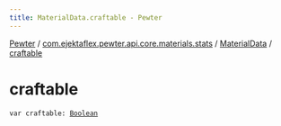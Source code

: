 ```yaml
---
title: MaterialData.craftable - Pewter
---
```


[Pewter](../../index.html) / [com.ejektaflex.pewter.api.core.materials.stats](../index.html) / [MaterialData](index.html) / [craftable](./craftable.html)

# craftable

`var craftable: `[`Boolean`](https://kotlinlang.org/api/latest/jvm/stdlib/kotlin/-boolean/index.html)